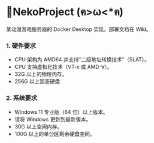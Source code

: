 # 🐾NekoProject (ฅ>ω<*ฅ)
某动漫游戏服务器的 Docker Desktop 实现。部署文档在 Wiki。

### 1. 硬件要求

- CPU 架构为 AMD64 并支持“二级地址转换技术”（SLAT）。
- CPU 支持虚拟化技术（VT-x 或 AMD-V）。
- 32G 以上的物理内存。
- 256G 以上固态硬盘

### 2. 系统要求

- Windows 11 专业版（64 位）以上版本。
- 请将 Windows 更新到最新版本。
- 30G 以上空闲内存。
- 100G 以上的单分区剩余硬盘空间。
